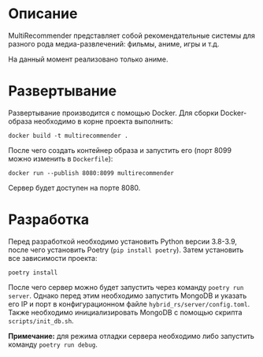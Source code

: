 # Описание

MultiRecommender представляет собой рекомендательные системы для разного рода медиа-развлечений: фильмы, аниме, игры и т.д.

На данный момент реализовано только аниме.

# Развертывание
Развертывание производится с помощью Docker. Для сборки Docker-образа необходимо в корне проекта выполнить:
```
docker build -t multirecommender .
```

После чего создать контейнер образа и запустить его (порт 8099 можно изменить в `Dockerfile`):
```
docker run --publish 8080:8099 multirecommender
```

Сервер будет доступен на порте 8080.

# Разработка

Перед разработкой необходимо установить Python версии 3.8-3.9, после чего установить Poetry (`pip install poetry`). Затем установить все зависимости проекта:
```
poetry install
```

После чего сервер можно будет запустить через команду `poetry run server`. Однако перед этим необходимо запустить MongoDB и указать его IP и порт в конфигурационном файле `hybrid_rs/server/config.toml`. Также необходимо инициализировать MongoDB с помощью скрипта `scripts/init_db.sh`.

**Примечание:** для режима отладки сервера необходимо либо запустить команду `poetry run debug`.